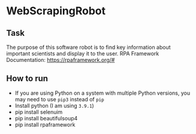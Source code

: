 # WebScrapingRobot

## Task
The purpose of this software robot is to find key information about important scientists and display it to the user.
RPA Framework Documentation: https://rpaframework.org/#

## How to run
- If you are using Python on a system with multiple Python versions, you may need to use `pip3` instead of `pip`
- Install python (I am using `3.9.1`)
- pip install selenuim
- pip install beautifulsoup4
- pip install rpaframework

